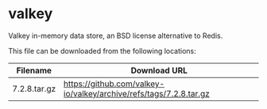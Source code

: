 valkey
============
Valkey in-memory data store, an BSD license alternative to Redis.

This file can be downloaded from the following locations:

| Filename | Download URL |
| -------- | ------------ |
| 7.2.8.tar.gz | https://github.com/valkey-io/valkey/archive/refs/tags/7.2.8.tar.gz |
